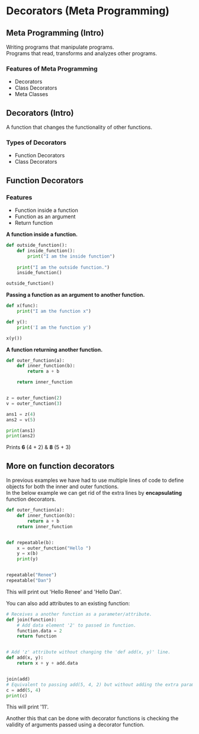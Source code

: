 # Decorators (Meta Programming)

## Meta Programming (Intro)
Writing programs that manipulate programs.<br>
Programs that read, transforms and analyzes other programs.<br>
### Features of Meta Programming
* Decorators
* Class Decorators
* Meta Classes

## Decorators (Intro)
A function that changes the functionality of other functions.
### Types of Decorators
* Function Decorators
* Class Decorators

## Function Decorators
### Features
* Function inside a function
* Function as an argument
* Return function

<b>A function inside a function.</b>
```python
def outside_function():
    def inside_function():
        print("I am the inside function")
        
    print("I am the outside function.")
    inside_function()

outside_function()
```
<b>Passing a function as an argument to another function.</b>
```python
def x(func):
    print("I am the function x")

def y():
    print('I am the function y')

x(y())
```
<b>A function returning another function.</b>
```python
def outer_function(a):
    def inner_function(b):
        return a + b

    return inner_function


z = outer_function(2)
v = outer_function(3)

ans1 = z(4)
ans2 = v(5)

print(ans1)
print(ans2)
```
Prints <b>6</b> (4 + 2) & <b>8</b> (5 + 3)

## More on function decorators
In previous examples we have had to use multiple lines of code to define objects for both the inner and outer functions.<br>
In the below example we can get rid of the extra lines by <b>encapsulating</b> function decorators.<br>
```python
def outer_function(a):
    def inner_function(b):
        return a + b
    return inner_function


def repeatable(b):
    x = outer_function("Hello ")
    y = x(b)
    print(y)


repeatable("Renee")
repeatable("Dan")

```
This will print out 'Hello Renee' and 'Hello Dan'.<p>
You can also add attributes to an existing function:
```python
# Receives a another function as a parameter/attribute.
def join(function):
    # Add data element '2' to passed in function.
    function.data = 2
    return function


# Add 'z' attribute without changing the 'def add(x, y)' line.
def add(x, y):
    return x + y + add.data


join(add)
# Equivalent to passing add(5, 4, 2) but without adding the extra parameter to the add function.
c = add(5, 4)
print(c)
```
This will print '11'.<p>
Another this that can be done with decorator functions is checking the validity of arguments passed using a decorator function.<br>
```python

```